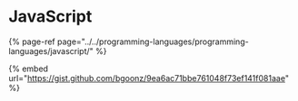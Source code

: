 # JavaScript

{% page-ref page="../../programming-languages/programming-languages/javascript/" %}





{% embed url="https://gist.github.com/bgoonz/9ea6ac71bbe761048f73ef141f081aae" %}



